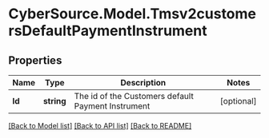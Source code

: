 # CyberSource.Model.Tmsv2customersDefaultPaymentInstrument
## Properties

Name | Type | Description | Notes
------------ | ------------- | ------------- | -------------
**Id** | **string** | The id of the Customers default Payment Instrument  | [optional] 

[[Back to Model list]](../README.md#documentation-for-models) [[Back to API list]](../README.md#documentation-for-api-endpoints) [[Back to README]](../README.md)

